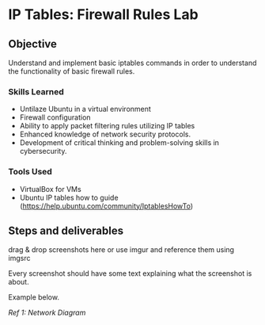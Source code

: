 # IP Tables: Firewall Rules Lab

## Objective

Understand and implement basic iptables commands in order to understand the functionality of basic firewall rules.


### Skills Learned

- Untilaze Ubuntu in a virtual environment
- Firewall configuration
- Ability to apply packet filtering rules utilizing IP tables
- Enhanced knowledge of network security protocols.
- Development of critical thinking and problem-solving skills in cybersecurity.

### Tools Used

- VirtualBox for VMs
- Ubuntu IP tables how to guide (https://help.ubuntu.com/community/IptablesHowTo)

## Steps and deliverables
drag & drop screenshots here or use imgur and reference them using imgsrc

Every screenshot should have some text explaining what the screenshot is about.

Example below.

*Ref 1: Network Diagram*

